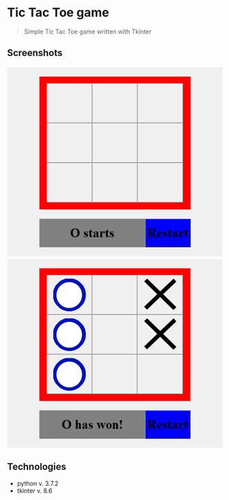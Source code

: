 # Tic Tac Toe game
> Simple Tic Tac Toe game written with Tkinter

## Screenshots
![Screen1](./IMG/Screenshot_1.png)
![Screen1](./IMG/Screenshot_2.png)

## Technologies 
* python v. 3.7.2
* tkinter v. 8.6


